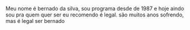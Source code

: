 Meu nome é bernado da silva, sou programa desde
de 1987 e hoje aindo sou pra quem quer ser eu recomendo é
legal. são muitos anos sofrendo, mas é legal ser bernado
